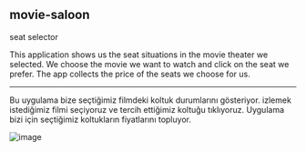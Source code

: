 ## movie-saloon ##
seat selector


This application shows us the seat situations in the movie theater we selected.
We choose the movie we want to watch and click on the seat we prefer.
The app collects the price of the seats we choose for us. 

***
Bu uygulama bize seçtiğimiz filmdeki koltuk durumlarını gösteriyor.
izlemek istediğimiz filmi seçiyoruz ve tercih ettiğimiz koltuğu tıklıyoruz.
Uygulama bizi için seçtiğimiz koltukların fiyatlarını topluyor.



![image](https://user-images.githubusercontent.com/72262726/166944603-74c9bca3-f85e-42c8-b748-57ca2d41b265.png)

